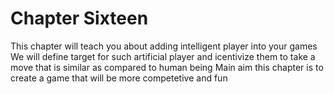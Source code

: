 # Chapter Sixteen

This chapter will teach you about adding intelligent player into your games
We will define target for such artificial player and icentivize them to take a move that is similar as compared to human being
Main aim this chapter is to create a game that will be more competetive and fun
